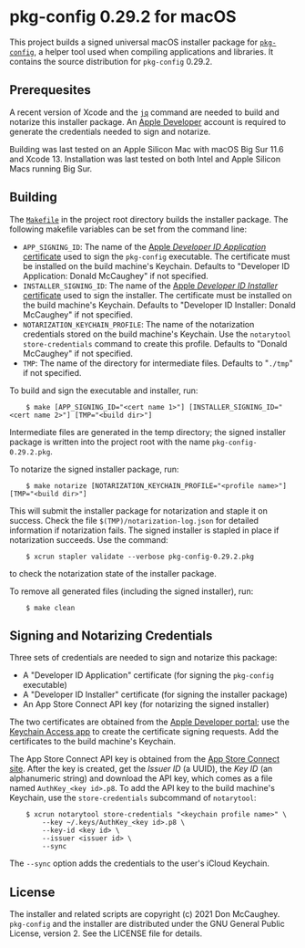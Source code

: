 pkg-config 0.29.2 for macOS
===========================

This project builds a signed universal macOS installer package for
[`pkg-config`][1], a helper tool used when compiling applications and
libraries. It contains the source distribution for `pkg-config` 0.29.2.

[1]: http://www.freedesktop.org/wiki/Software/pkg-config/ "pkg-config"

## Prerequesites

A recent version of Xcode and the [`jq`][2] command are needed to build and
notarize this installer package.  An [Apple Developer][3] account is required
to generate the credentials needed to sign and notarize.

Building was last tested on an Apple Silicon Mac with macOS Big Sur 11.6 and 
Xcode 13.  Installation was last tested on both Intel and Apple Silicon Macs
running Big Sur.

[2]: https://stedolan.github.io/jq/
[3]: https://developer.apple.com

## Building
The [`Makefile`][4] in the project root directory builds the installer package.
The following makefile variables can be set from the command line:

- `APP_SIGNING_ID`: The name of the 
    [Apple _Developer ID Application_ certificate][5] used to sign the 
    `pkg-config` executable.  The certificate must be installed on the build 
    machine's Keychain.  Defaults to "Developer ID Application: Donald 
    McCaughey" if not specified.
- `INSTALLER_SIGNING_ID`: The name of the 
    [Apple _Developer ID Installer_ certificate][5] used to sign the 
    installer.  The certificate must be installed on the build machine's
    Keychain.  Defaults to "Developer ID Installer: Donald McCaughey" if 
    not specified.
- `NOTARIZATION_KEYCHAIN_PROFILE`: The name of the notarization credentials
    stored on the build machine's Keychain.  Use the `notarytool 
    store-credentials` command to create this profile.  Defaults to "Donald 
    McCaughey" if not specified.
- `TMP`: The name of the directory for intermediate files.  Defaults to 
    "`./tmp`" if not specified.

[4]: https://github.com/donmccaughey/pkg-config_pkg/blob/master/Makefile
[5]: https://developer.apple.com/account/resources/certificates/list

To build and sign the executable and installer, run:

        $ make [APP_SIGNING_ID="<cert name 1>"] [INSTALLER_SIGNING_ID="<cert name 2>"] [TMP="<build dir>"]

Intermediate files are generated in the temp directory; the signed installer 
package is written into the project root with the name `pkg-config-0.29.2.pkg`.  

To notarize the signed installer package, run:

        $ make notarize [NOTARIZATION_KEYCHAIN_PROFILE="<profile name>"] [TMP="<build dir>"]

This will submit the installer package for notarization and staple it on 
success.  Check the file `$(TMP)/notarization-log.json` for detailed 
information if notarization fails.  The signed installer is stapled in place
if notarization succeeds.  Use the command:

        $ xcrun stapler validate --verbose pkg-config-0.29.2.pkg

to check the notarization state of the installer package.

To remove all generated files (including the signed installer), run:

        $ make clean

## Signing and Notarizing Credentials

Three sets of credentials are needed to sign and notarize this package:
- A "Developer ID Application" certificate (for signing the `pkg-config` executable)
- A "Developer ID Installer" certificate (for signing the installer package)
- An App Store Connect API key (for notarizing the signed installer)

The two certificates are obtained from the [Apple Developer portal][6]; use the 
[Keychain Access app][7] to create the certificate signing requests.  Add the 
certificates to the build machine's Keychain.

The App Store Connect API key is obtained from the [App Store Connect site][8].
After the key is created, get the _Issuer ID_ (a UUID), the _Key ID_
(an alphanumeric string) and download the API key, which comes as a file named
`AuthKey_<key id>.p8`.  To add the API key to the build machine's Keychain, 
use the `store-credentials` subcommand of `notarytool`:

        $ xcrun notarytool store-credentials "<keychain profile name>" \
            --key ~/.keys/AuthKey_<key id>.p8 \
            --key-id <key id> \
            --issuer <issuer id> \
            --sync

The `--sync` option adds the credentials to the user's iCloud Keychain.

[6]: https://developer.apple.com/account/resources/certificates/add
[7]: https://help.apple.com/developer-account/#/devbfa00fef7
[8]: https://appstoreconnect.apple.com/access/api

## License

The installer and related scripts are copyright (c) 2021 Don McCaughey.
`pkg-config` and the installer are distributed under the GNU General Public 
License, version 2.  See the LICENSE file for details.


